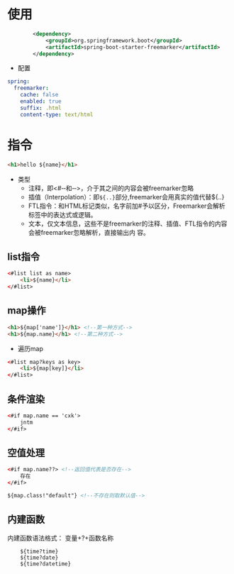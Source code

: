 # 使用

```xml
        <dependency>
            <groupId>org.springframework.boot</groupId>
            <artifactId>spring-boot-starter-freemarker</artifactId>
        </dependency>
```

- 配置

```yml
spring:
  freemarker:
    cache: false
    enabled: true
    suffix: .html
    content-type: text/html
```

# 指令


```html
<h1>hello ${name}</h1>
```

- 类型
  - 注释，即<#‐‐和‐‐>，介于其之间的内容会被freemarker忽略 
  - 插值（Interpolation）：即`${..}`部分,freemarker会用真实的值代替${..} 
  - FTL指令：和HTML标记类似，名字前加#予以区分，Freemarker会解析标签中的表达式或逻辑。 
  - 文本，仅文本信息，这些不是freemarker的注释、插值、FTL指令的内容会被freemarker忽略解析，直接输出内 容。

## list指令

```html
<#list list as name>
    <li>${name}</li>
</#list>
```

## map操作

```html
<h1>${map['name']}</h1> <!--第一种方式-->
<h1>${map.name}</h1> <!--第二种方式-->
```

- 遍历map

```html
<#list map?keys as key>
    <li>${map[key]}</li>
</#list>
```

## 条件渲染

```html
<#if map.name == 'cxk'>
    jntm
</#if>
```

## 空值处理

```html
<#if map.name??> <!--返回值代表是否存在-->
    存在
</#if>

${map.class!"default"} <!--不存在则取默认值-->
```

## 内建函数

内建函数语法格式： 变量+?+函数名称 

```ftl
    ${time?time}
    ${time?date}
    ${time?datetime}
```











